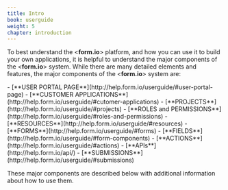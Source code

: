 ```yaml
---
title: Intro
book: userguide
weight: 5
chapter: introduction
---
```

<p>To best understand the &lt;<b>form.io</b>&gt; platform, and how you can use it to build your own applications, it is helpful to understand the major components of the &lt;<b>form.io</b>&gt; system.   While there are many detailed elements and features, the major components of the &lt;<b>form.io</b>&gt; system are:</p> 
- [**USER PORTAL PAGE**](http://help.form.io/userguide/#user-portal-page)
- [**CUSTOMER APPLICATIONS**](http://help.form.io/userguide/#cutomer-applications)
- [**PROJECTS**](http://help.form.io/userguide/#projects)
- [**ROLES and PERMISSIONS**](http://help.form.io/userguide/#roles-and-permissions)
- [**RESOURCES**](http://help.form.io/userguide/#resources)
- [**FORMS**](http://help.form.io/userguide/#forms)
- [**FIELDS**](http://help.form.io/userguide/#form-components)
- [**ACTIONS**](http://help.form.io/userguide/#actions)
- [**APIs**](http://help.form.io/api/)
- [**SUBMISSIONS**](http://help.form.io/userguide/#submissions)

These major components are described below with additional information about how to use them.</p>
